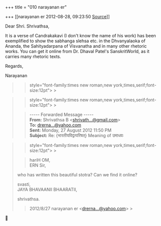 +++
title = "010 narayanan er"

+++
[[narayanan er	2012-08-28, 09:23:50 [Source](https://groups.google.com/g/bvparishat/c/L2yffeRZQmM)]]



Dear Shri. Shrivathsa,

It is a verse of Candrakakavi (I don't know the name of his work) has been exemplified to show the sabhanga slehsa etc. in the Dhvanyalaoka of Ananda, the Sahityadarpana of Visvanatha and in many other rhetoric works. You can get it online from Dr. Dhaval Patel's SanskritWorld, as it carries many rhetoric texts.

Regards,

Narayanan

  

> 
> >  style="font-family:times new roman,new york,times,serif;font-size:12pt"> >
> 
> > 

> 
> >  style="font-family:times new roman,new york,times,serif;font-size:12pt"> >
> 
> > ----- Forwarded Message -----  
> **From:** Shrivathsa B \<[shrivath...@gmail.com]()\>  
> **To:** [drerna...@yahoo.com]()  
> **Sent:** Monday, 27 August 2012 11:50 PM  
> **Subject:** Re: {भारतीयविद्वत्परिषत्} Meaning of उमाधवः  
> > 
> >   
> > 
> > 

> 
> >  style="font-family:times new roman,new york,times,serif;font-size:12pt"> >
> 
> > hariH OM,  
> ERN Sir,  
>   
>  who has written this beautiful stotra? Can we find it online?  
>   
> svasti,  
>  JAYA BHAVAANII BHAARATII,  
> 
> shrivathsa.  
>   
> > 
> > 2012/8/27 narayanan er \<[drerna...@yahoo.com]()\> >
> 
> > 
> > 
> > 



